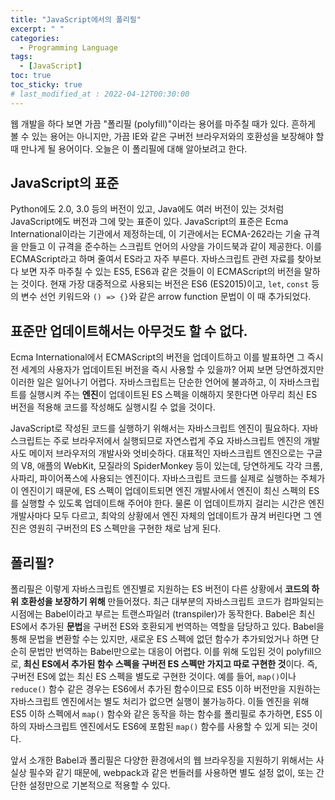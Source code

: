```yaml
---
title: "JavaScript에서의 폴리필"
excerpt: " "
categories:
  - Programming Language
tags:
  - [JavaScript]
toc: true
toc_sticky: true
# last_modified_at : 2022-04-12T00:30:00
---
```


웹 개발을 하다 보면 가끔 "폴리필 (polyfill)"이라는 용어를 마주칠 때가 있다. 흔하게 볼 수 있는 용어는 아니지만, 가끔 IE와 같은 구버전 브라우저와의 호환성을 보장해야 할 때 만나게 될 용어이다. 오늘은 이 폴리필에 대해 알아보려고 한다.

## JavaScript의 표준

Python에도 2.0, 3.0 등의 버전이 있고, Java에도 여러 버전이 있는 것처럼 JavaScript에도 버전과 그에 맞는 표준이 있다. JavaScript의 표준은 Ecma International이라는 기관에서 제정하는데, 이 기관에서는 ECMA-262라는 기술 규격을 만들고 이 규격을 준수하는 스크립트 언어의 사양을 가이드북과 같이 제공한다. 이를 ECMAScript라고 하며 줄여서 ES라고 자주 부른다. 자바스크립트 관련 자료를 찾아보다 보면 자주 마주칠 수 있는 ES5, ES6과 같은 것들이 이 ECMAScript의 버전을 말하는 것이다. 현재 가장 대중적으로 사용되는 버전은 ES6 (ES2015)이고, `let`, `const` 등의 변수 선언 키워드와 `() => {}`와 같은 arrow function 문법이 이 때 추가되었다.

## 표준만 업데이트해서는 아무것도 할 수 없다.

Ecma International에서 ECMAScript의 버전을 업데이트하고 이를 발표하면 그 즉시 전 세계의 사용자가 업데이트된 버전을 즉시 사용할 수 있을까? 어찌 보면 당연하겠지만 이러한 일은 일어나기 어렵다. 자바스크립트는 단순한 언어에 불과하고, 이 자바스크립트를 실행시켜 주는 **엔진**이 업데이트된 ES 스펙을 이해하지 못한다면 아무리 최신 ES 버전을 적용해 코드를 작성해도 실행시킬 수 없을 것이다.

JavaScript로 작성된 코드를 실행하기 위해서는 자바스크립트 엔진이 필요하다. 자바스크립트는 주로 브라우저에서 실행되므로 자연스럽게 주요 자바스크립트 엔진의 개발사도 메이저 브라우저의 개발사와 엇비슷하다. 대표적인 자바스크립트 엔진으로는 구글의 V8, 애플의 WebKit, 모질라의 SpiderMonkey 등이 있는데, 당연하게도 각각 크롬, 사파리, 파이어폭스에 사용되는 엔진이다. 자바스크립트 코드를 실제로 실행하는 주체가 이 엔진이기 때문에, ES 스펙이 업데이트되면 엔진 개발사에서 엔진이 최신 스펙의 ES를 실행할 수 있도록 업데이트해 주어야 한다. 물론 이 업데이트까지 걸리는 시간은 엔진 개발사마다 모두 다르고, 최악의 상황에서 엔진 자체의 업데이트가 끊겨 버린다면 그 엔진은 영원히 구버전의 ES 스펙만을 구현한 채로 남게 된다.

## 폴리필?

폴리필은 이렇게 자바스크립트 엔진별로 지원하는 ES 버전이 다른 상황에서 **코드의 하위 호환성을 보장하기 위해** 만들어졌다. 최근 대부분의 자바스크립트 코드가 컴파일되는 시점에는 Babel이라고 부르는 트랜스파일러 (transpiler)가 동작한다. Babel은 최신 ES에서 추가된 **문법**을 구버전 ES와 호환되게 번역하는 역할을 담당하고 있다. Babel을 통해 문법을 변환할 수는 있지만, 새로운 ES 스펙에 없던 함수가 추가되었거나 하면 단순히 문법만 번역하는 Babel만으로는 대응이 어렵다. 이를 위해 도입된 것이 polyfill으로, **최신 ES에서 추가된 함수 스펙을 구버전 ES 스펙만 가지고 따로 구현한 것**이다. 즉, 구버전 ES에 없는 최신 ES 스펙을 별도로 구현한 것이다. 예를 들어, `map()`이나 `reduce()` 함수 같은 경우는 ES6에서 추가된 함수이므로 ES5 이하 버전만을 지원하는 자바스크립트 엔진에서는 별도 처리가 없으면 실행이 불가능하다. 이들 엔진을 위해 ES5 이하 스펙에서 `map()` 함수와 같은 동작을 하는 함수를 폴리필로 추가하면, ES5 이하의 자바스크립트 엔진에서도 ES6에 포함된 `map()` 함수를 사용할 수 있게 되는 것이다.

앞서 소개한 Babel과 폴리필은 다양한 환경에서의 웹 브라우징을 지원하기 위해서는 사실상 필수와 같기 때문에, webpack과 같은 번들러를 사용하면 별도 설정 없이, 또는 간단한 설정만으로 기본적으로 적용할 수 있다.